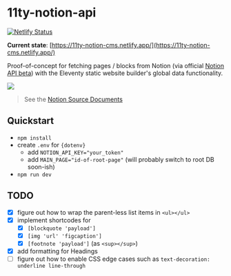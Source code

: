 # 11ty-notion-api

[![Netlify Status](https://api.netlify.com/api/v1/badges/743e0288-f4c6-4ba0-9537-e74b2134cf95/deploy-status)](https://app.netlify.com/sites/11ty-notion-cms/deploys)

**Current state**: [https://11ty-notion-cms.netlify.app/](https://11ty-notion-cms.netlify.app/)

Proof-of-concept for fetching pages / blocks from Notion (via official [Notion API beta](https://developers.notion.com/changelog)) with the Eleventy static website builder's global data functionality.

![](https://pbs.twimg.com/media/E8dX4i5WUAcLcQL?format=png&name=4096x4096)

> See the [Notion Source Documents](https://fubits.notion.site/fubits/Notion-CMS-Test-dbfab7a2a2bf476d96fb50222ff0c481)

## Quickstart

- `npm install`
- create `.env` for `{dotenv}`
  - add `NOTION_API_KEY="your_token"`
  - add `MAIN_PAGE="id-of-root-page"` (will probably switch to root DB soon-ish)
- `npm run dev`

## TODO

- [x] figure out how to wrap the parent-less list items in `<ul></ul>`
- [x] implement shortcodes for
  - [x] `[blockquote 'payload']`
  - [x] `[img 'url' 'figcaption']`
  - [x] `[footnote 'payload']` (as `<sup></sup>`)
- [x] add formatting for Headings
- [ ] figure out how to enable CSS edge cases such as `text-decoration: underline line-through`
